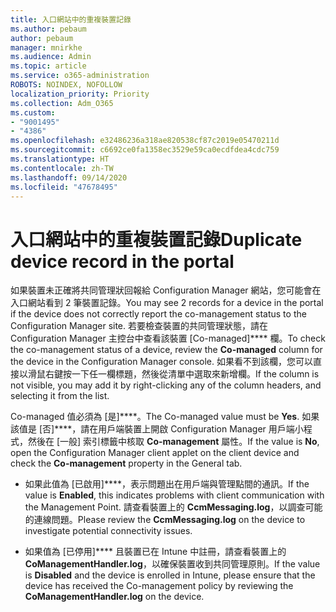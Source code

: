 ```yaml
---
title: 入口網站中的重複裝置記錄
ms.author: pebaum
author: pebaum
manager: mnirkhe
ms.audience: Admin
ms.topic: article
ms.service: o365-administration
ROBOTS: NOINDEX, NOFOLLOW
localization_priority: Priority
ms.collection: Adm_O365
ms.custom:
- "9001495"
- "4386"
ms.openlocfilehash: e32486236a318ae820538cf87c2019e05470211d
ms.sourcegitcommit: c6692ce0fa1358ec3529e59ca0ecdfdea4cdc759
ms.translationtype: HT
ms.contentlocale: zh-TW
ms.lasthandoff: 09/14/2020
ms.locfileid: "47678495"
---
```

# <a name="duplicate-device-record-in-the-portal"></a><span data-ttu-id="fb921-102">入口網站中的重複裝置記錄</span><span class="sxs-lookup"><span data-stu-id="fb921-102">Duplicate device record in the portal</span></span>

<span data-ttu-id="fb921-103">如果裝置未正確將共同管理狀回報給 Configuration Manager 網站，您可能會在入口網站看到 2 筆裝置記錄。</span><span class="sxs-lookup"><span data-stu-id="fb921-103">You may see 2 records for a device in the portal if the device does not correctly report the co-management status to the Configuration Manager site.</span></span> <span data-ttu-id="fb921-104">若要檢查裝置的共同管理狀態，請在 Configuration Manager 主控台中查看該裝置 [Co-managed]\*\*\*\* 欄。</span><span class="sxs-lookup"><span data-stu-id="fb921-104">To check the co-management status of a device, review the **Co-managed** column for the device in the Configuration Manager console.</span></span> <span data-ttu-id="fb921-105">如果看不到該欄，您可以直接以滑鼠右鍵按一下任一欄標題，然後從清單中選取來新增欄。</span><span class="sxs-lookup"><span data-stu-id="fb921-105">If the column is not visible, you may add it by right-clicking any of the column headers, and selecting it from the list.</span></span>

<span data-ttu-id="fb921-106">Co-managed 值必須為 [是]\*\*\*\*。</span><span class="sxs-lookup"><span data-stu-id="fb921-106">The Co-managed value must be **Yes**.</span></span> <span data-ttu-id="fb921-107">如果該值是 [否]\*\*\*\*，請在用戶端裝置上開啟 Configuration Manager 用戶端小程式，然後在 [一般] 索引標籤中核取 **Co-management** 屬性。</span><span class="sxs-lookup"><span data-stu-id="fb921-107">If the value is **No**, open the Configuration Manager client applet on the client device and check the **Co-management** property in the General tab.</span></span>

- <span data-ttu-id="fb921-108">如果此值為 [已啟用]\*\*\*\*，表示問題出在用戶端與管理點間的通訊。</span><span class="sxs-lookup"><span data-stu-id="fb921-108">If the value is **Enabled**, this indicates problems with client communication with the Management Point.</span></span> <span data-ttu-id="fb921-109">請查看裝置上的 **CcmMessaging.log**，以調查可能的連線問題。</span><span class="sxs-lookup"><span data-stu-id="fb921-109">Please review the **CcmMessaging.log** on the device to investigate potential connectivity issues.</span></span>

- <span data-ttu-id="fb921-110">如果值為 [已停用]\*\*\*\* 且裝置已在 Intune 中註冊，請查看裝置上的 **CoManagementHandler.log**，以確保裝置收到共同管理原則。</span><span class="sxs-lookup"><span data-stu-id="fb921-110">If the value is **Disabled** and the device is enrolled in Intune, please ensure that the device has received the Co-management policy by reviewing the **CoManagementHandler.log** on the device.</span></span>
